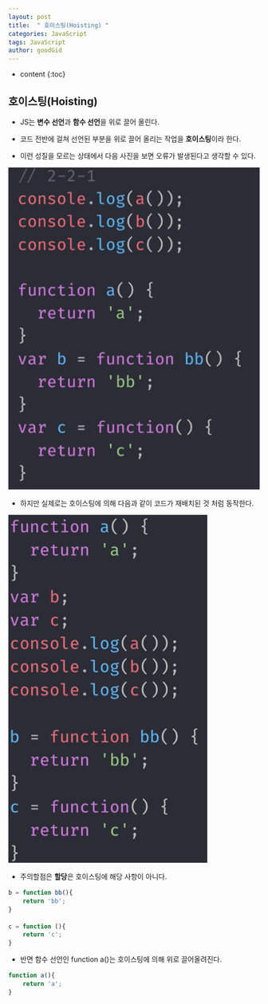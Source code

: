 ```yaml
---
layout: post
title:  " 호이스팅(Hoisting) "
categories: JavaScript
tags: JavaScript
author: goodGid
---
```

* content
{:toc}

## 호이스팅(Hoisting)

* JS는 **변수 선언**과 **함수 선언**을 위로 끌어 올린다.

* 코드 전반에 걸쳐 선언된 부분을 위로 끌어 올리는 작업을 **호이스팅**이라 한다.








* 이런 성질을 모르는 상태에서 다음 사진을 보면 오류가 발생된다고 생각할 수 있다.

![](/assets/img/javascript/js_hoisting_1.png)

* 하지만 실제로는 호이스팅에 의해 다음과 같이 코드가 재배치된 것 처럼 동작한다.

![](/assets/img/javascript/js_hoisting_2.png)

* 주의할점은 **할당**은 호이스팅에 해당 사항이 아니다.

``` js
b = function bb(){
    return 'bb';
}

c = function (){
    return 'c';
}
```
* 반면 함수 선언인 function a()는 호이스팅에 의해 위로 끌어올려진다.

``` js
function a(){
    return 'a';
}
```

